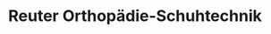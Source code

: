 ---
title: "Reuter Orthopädie-Schuhtechnik"
url: /fuerth/reuter-orthopaedie-schuhtechnik/
shop: Schuhe
---